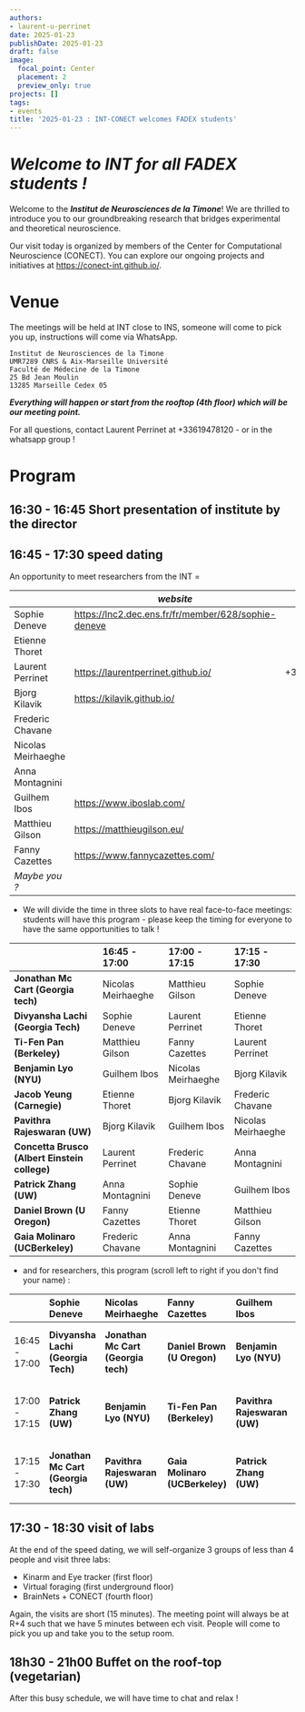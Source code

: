 ```yaml
---
authors:
- laurent-u-perrinet
date: 2025-01-23
publishDate: 2025-01-23
draft: false
image:
  focal_point: Center
  placement: 2
  preview_only: true
projects: []
tags:
- events
title: '2025-01-23 : INT-CONECT welcomes FADEX students'
---
```


# *Welcome to INT for all FADEX students !*

Welcome to the ***Institut de Neurosciences de la Timone***! We are thrilled to introduce you to our groundbreaking research that bridges experimental and theoretical neuroscience.

Our visit today is organized by members of the Center for Computational Neuroscience (CONECT). You can explore our ongoing projects and initiatives at <https://conect-int.github.io/>.

# Venue

The meetings will be held at INT close to INS, someone will come to pick you up, instructions will come via WhatsApp.

```
Institut de Neurosciences de la Timone
UMR7289 CNRS & Aix-Marseille Université
Faculté de Médecine de la Timone
25 Bd Jean Moulin
13285 Marseille Cedex 05
```

***Everything will happen or start from the rooftop (4th floor) which will be our meeting point.***

For all questions, contact Laurent Perrinet at +33619478120 - or in the whatsapp group !

# Program

## 16:30 - 16:45 Short presentation of institute by the director

## 16:45 - 17:30 speed dating

An opportunity to meet researchers from the INT =

|                    | *website*                                             | contact      | e-mail                              |
|:-------------------|-----------------------------------------------------|--------------|-------------------------------------|
| Sophie Deneve      | <https://lnc2.dec.ens.fr/fr/member/628/sophie-deneve> |              | sophie.deneve@univ-amu.fr           |
| Etienne Thoret     |                                                     |              |                                     |
| Laurent Perrinet   | <https://laurentperrinet.github.io/>                  | +33619478120 | [laurent.perrinet@univ-amu.fr](mailto:laurent.perrinet@univ-amu.fr)        |
| Bjorg Kilavik      | <https://kilavik.github.io/>                          |              |                                     |
| Frederic Chavane   |                                                     |              |                                     |
| Nicolas Meirhaeghe |                                                     |              |                                     |
| Anna Montagnini    |                                                     |              |                                     |
| Guilhem Ibos       | <https://www.iboslab.com/>                            |              | guilhem.ibos@univ-amu.fr            |
| Matthieu Gilson    | <https://matthieugilson.eu/>                          |              | matthieu.gilson@univ-amu.fr         |
| Fanny Cazettes     | <https://www.fannycazettes.com/>                |              | fannycazettes.neuro@gmail.com |
| *Maybe you ?*        |                                                     |              |                                     |

- We will divide the time in three slots to have real face-to-face meetings: students will have this program - please keep the timing for everyone to have the same opportunities to talk ! 

|                                           | 16:45 - 17:00      | 17:00 - 17:15      | 17:15 - 17:30      |
|-------------------------------------------|:-------------------|:-------------------|:-------------------|
| **Jonathan Mc Cart (Georgia tech)**           | Nicolas Meirhaeghe | Matthieu Gilson    | Sophie Deneve      |
| **Divyansha Lachi (Georgia Tech)**            | Sophie Deneve      | Laurent Perrinet   | Etienne Thoret     |
| **Ti-Fen Pan (Berkeley)**                     | Matthieu Gilson    | Fanny Cazettes     | Laurent Perrinet   |
| **Benjamin Lyo (NYU)**                        | Guilhem Ibos       | Nicolas Meirhaeghe | Bjorg Kilavik      |
| **Jacob Yeung (Carnegie)**                    | Etienne Thoret     | Bjorg Kilavik      | Frederic Chavane   |
| **Pavithra Rajeswaran (UW)**                  | Bjorg Kilavik      | Guilhem Ibos       | Nicolas Meirhaeghe |
| **Concetta Brusco (Albert Einstein college)** | Laurent Perrinet   | Frederic Chavane   | Anna Montagnini    |
| **Patrick Zhang (UW)**                        | Anna Montagnini    | Sophie Deneve      | Guilhem Ibos       |
| **Daniel Brown (U Oregon)**                   | Fanny Cazettes     | Etienne Thoret     | Matthieu Gilson    |
| **Gaia Molinaro (UCBerkeley)**                | Frederic Chavane   | Anna Montagnini    | Fanny Cazettes     |

- and for researchers, this program (scroll left to right if you don't find your name) :

|               | Sophie Deneve                   | Nicolas Meirhaeghe              | Fanny Cazettes              | Guilhem Ibos              | Anna Montagnini                           | Frederic Chavane                          | Bjorg Kilavik             | Matthieu Gilson                 | Etienne Thoret                 | Laurent Perrinet                          |
|:--------------|:--------------------------------|:--------------------------------|:----------------------------|:--------------------------|:------------------------------------------|:------------------------------------------|:--------------------------|:--------------------------------|:-------------------------------|:------------------------------------------|
| 16:45 - 17:00 | **Divyansha Lachi (Georgia Tech)**  | **Jonathan Mc Cart (Georgia tech)** | **Daniel Brown (U Oregon)**     | **Benjamin Lyo (NYU)**        | **Patrick Zhang (UW)**                        | **Gaia Molinaro (UCBerkeley)**                | **Pavithra Rajeswaran (UW)**  | **Ti-Fen Pan (Berkeley)**           | **Jacob Yeung (Carnegie)**         | **Concetta Brusco (Albert Einstein college)** |
| 17:00 - 17:15 |  **Patrick Zhang (UW)**             | **Benjamin Lyo (NYU)**              | **Ti-Fen Pan (Berkeley)**       | **Pavithra Rajeswaran (UW)**  | **Gaia Molinaro (UCBerkeley)**                | **Concetta Brusco (Albert Einstein college)** | **Jacob Yeung (Carnegie)**    | **Jonathan Mc Cart (Georgia tech)** | **Daniel Brown (U Oregon)**        | **Divyansha Lachi (Georgia Tech)**            |
| 17:15 - 17:30 | **Jonathan Mc Cart (Georgia tech)** | **Pavithra Rajeswaran (UW)**        | **Gaia Molinaro (UCBerkeley)**  | **Patrick Zhang (UW)**        | **Concetta Brusco (Albert Einstein college)** | **Jacob Yeung (Carnegie)**                    | **Benjamin Lyo (NYU)**        | **Daniel Brown (U Oregon)**         | **Divyansha Lachi (Georgia Tech)** | **Ti-Fen Pan (Berkeley)**                     |

## 17:30 - 18:30 visit of labs

At the end of the speed dating, we will self-organize 3 groups of less than 4 people and visit three labs:

- Kinarm and Eye tracker  (first floor)
- Virtual foraging  (first underground floor)
- BrainNets + CONECT (fourth floor)

Again, the visits are short (15 minutes). The meeting point will always be at R+4 such that we have 5 minutes between ech visit. People will come to pick you up and take you to the setup room.

## 18h30 - 21h00 Buffet on the roof-top (vegetarian)

After this busy schedule, we will have time to chat and relax !